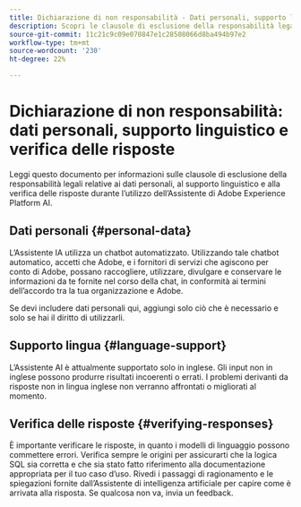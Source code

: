 ```yaml
---
title: Dichiarazione di non responsabilità - Dati personali, supporto linguistico e verifica delle risposte
description: Scopri le clausole di esclusione della responsabilità legali relative ai dati personali, al supporto linguistico e alla verifica delle risposte durante l’utilizzo dell’Assistente IA.
source-git-commit: 11c21c9c09e070847e1c28508066d8ba494b97e2
workflow-type: tm+mt
source-wordcount: '230'
ht-degree: 22%

---
```


# Dichiarazione di non responsabilità: dati personali, supporto linguistico e verifica delle risposte

Leggi questo documento per informazioni sulle clausole di esclusione della responsabilità legali relative ai dati personali, al supporto linguistico e alla verifica delle risposte durante l’utilizzo dell’Assistente di Adobe Experience Platform AI.

## Dati personali {#personal-data}

L’Assistente IA utilizza un chatbot automatizzato. Utilizzando tale chatbot automatico, accetti che Adobe, e i fornitori di servizi che agiscono per conto di Adobe, possano raccogliere, utilizzare, divulgare e conservare le informazioni da te fornite nel corso della chat, in conformità ai termini dell’accordo tra la tua organizzazione e Adobe.

Se devi includere dati personali qui, aggiungi solo ciò che è necessario e solo se hai il diritto di utilizzarli.

## Supporto lingua {#language-support}

L’Assistente AI è attualmente supportato solo in inglese. Gli input non in inglese possono produrre risultati incoerenti o errati. I problemi derivanti da risposte non in lingua inglese non verranno affrontati o migliorati al momento.

## Verifica delle risposte {#verifying-responses}

È importante verificare le risposte, in quanto i modelli di linguaggio possono commettere errori. Verifica sempre le origini per assicurarti che la logica SQL sia corretta e che sia stato fatto riferimento alla documentazione appropriata per il tuo caso d’uso. Rivedi i passaggi di ragionamento e le spiegazioni fornite dall’Assistente di intelligenza artificiale per capire come è arrivata alla risposta. Se qualcosa non va, invia un feedback.